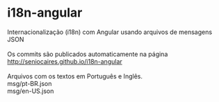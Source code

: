 # i18n-angular
Internacionalização (i18n) com Angular usando arquivos de mensagens JSON <br/>
<br/>
Os commits são publicados automaticamente na página <br/>
http://seniocaires.github.io/i18n-angular <br/>
<br/>
Arquivos com os textos em Português e Inglês. <br/>
msg/pt-BR.json <br/>
msg/en-US.json <br/>
